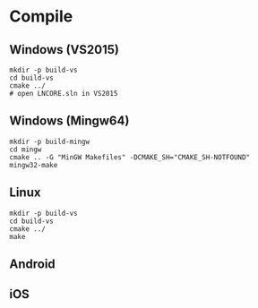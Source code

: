 # Compile

## Windows (VS2015)

    mkdir -p build-vs
	cd build-vs
	cmake ../
	# open LNCORE.sln in VS2015

## Windows (Mingw64)

    mkdir -p build-mingw
	cd mingw
    cmake .. -G "MinGW Makefiles" -DCMAKE_SH="CMAKE_SH-NOTFOUND"
	mingw32-make

## Linux

    mkdir -p build-vs
	cd build-vs
	cmake ../
	make
	
## Android


## iOS
